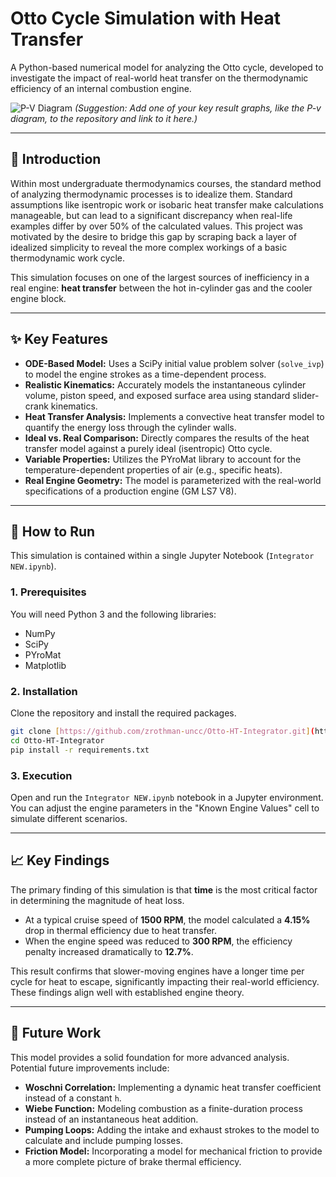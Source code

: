 # Otto Cycle Simulation with Heat Transfer

A Python-based numerical model for analyzing the Otto cycle, developed to investigate the impact of real-world heat transfer on the thermodynamic efficiency of an internal combustion engine.

![P-V Diagram](image2.png)
*(Suggestion: Add one of your key result graphs, like the P-v diagram, to the repository and link to it here.)*

---

## 📝 Introduction

Within most undergraduate thermodynamics courses, the standard method of analyzing thermodynamic processes is to idealize them. Standard assumptions like isentropic work or isobaric heat transfer make calculations manageable, but can lead to a significant discrepancy when real-life examples differ by over 50% of the calculated values. This project was motivated by the desire to bridge this gap by scraping back a layer of idealized simplicity to reveal the more complex workings of a basic thermodynamic work cycle.

This simulation focuses on one of the largest sources of inefficiency in a real engine: **heat transfer** between the hot in-cylinder gas and the cooler engine block.

---

## ✨ Key Features

* **ODE-Based Model:** Uses a SciPy initial value problem solver (`solve_ivp`) to model the engine strokes as a time-dependent process.
* **Realistic Kinematics:** Accurately models the instantaneous cylinder volume, piston speed, and exposed surface area using standard slider-crank kinematics.
* **Heat Transfer Analysis:** Implements a convective heat transfer model to quantify the energy loss through the cylinder walls.
* **Ideal vs. Real Comparison:** Directly compares the results of the heat transfer model against a purely ideal (isentropic) Otto cycle.
* **Variable Properties:** Utilizes the PYroMat library to account for the temperature-dependent properties of air (e.g., specific heats).
* **Real Engine Geometry:** The model is parameterized with the real-world specifications of a production engine (GM LS7 V8).

---

## 🚀 How to Run

This simulation is contained within a single Jupyter Notebook (`Integrator NEW.ipynb`).

### 1. Prerequisites

You will need Python 3 and the following libraries:
* NumPy
* SciPy
* PYroMat
* Matplotlib

### 2. Installation

Clone the repository and install the required packages.

```bash
git clone [https://github.com/zrothman-uncc/Otto-HT-Integrator.git](https://github.com/zrothman-uncc/Otto-HT-Integrator.git)
cd Otto-HT-Integrator
pip install -r requirements.txt
```

### 3\. Execution

Open and run the `Integrator NEW.ipynb` notebook in a Jupyter environment. You can adjust the engine parameters in the "Known Engine Values" cell to simulate different scenarios.

-----

## 📈 Key Findings

The primary finding of this simulation is that **time** is the most critical factor in determining the magnitude of heat loss.

  * At a typical cruise speed of **1500 RPM**, the model calculated a **4.15%** drop in thermal efficiency due to heat transfer.
  * When the engine speed was reduced to **300 RPM**, the efficiency penalty increased dramatically to **12.7%**.

This result confirms that slower-moving engines have a longer time per cycle for heat to escape, significantly impacting their real-world efficiency. These findings align well with established engine theory.

-----

## 🔧 Future Work

This model provides a solid foundation for more advanced analysis. Potential future improvements include:

  * **Woschni Correlation:** Implementing a dynamic heat transfer coefficient instead of a constant `h`.
  * **Wiebe Function:** Modeling combustion as a finite-duration process instead of an instantaneous heat addition.
  * **Pumping Loops:** Adding the intake and exhaust strokes to the model to calculate and include pumping losses.
  * **Friction Model:** Incorporating a model for mechanical friction to provide a more complete picture of brake thermal efficiency.
